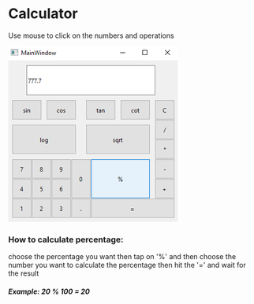 
# Calculator

Use mouse to click on the numbers and operations

![Screen Shot](Screenshot.png)


### How to calculate percentage:

choose the percentage you want then tap on '%' and then choose the number you want to calculate the percentage then hit the '=' and wait for the result


##### Example: 20 % 100 = 20

